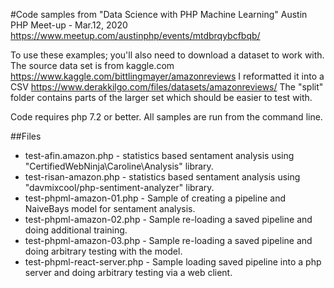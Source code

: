#Code samples from "Data Science with PHP Machine Learning"
Austin PHP Meet-up - Mar.12, 2020
https://www.meetup.com/austinphp/events/mtdbrqybcfbqb/

To use these examples; you'll also need to download a dataset to work with.
The source data set is from kaggle.com
https://www.kaggle.com/bittlingmayer/amazonreviews
I reformatted it into a CSV
https://www.derakkilgo.com/files/datasets/amazonreviews/
The "split" folder contains parts of the larger set which should be easier to test with.

Code requires php 7.2 or better.
All samples are run from the command line.

##Files
* test-afin.amazon.php - statistics based sentament analysis using "CertifiedWebNinja\Caroline\Analysis" library.
* test-risan-amazon.php - statistics based sentament analysis using "davmixcool/php-sentiment-analyzer" library.
* test-phpml-amazon-01.php - Sample of creating a pipeline and NaiveBays model for sentament analysis.
* test-phpml-amazon-02.php - Sample re-loading a saved pipeline and doing additional training.
* test-phpml-amazon-03.php - Sample re-loading a saved pipeline and doing arbitrary testing with the model.
* test-phpml-react-server.php - Sample loading saved pipeline into a php server and doing arbitrary testing via a web client.

